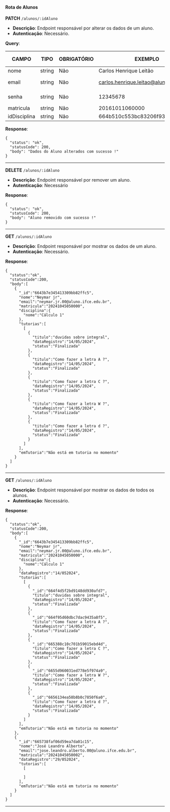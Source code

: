 #### Rota de Alunos

**PATCH** `/alunos/:idAluno`

- **Descrição**: Endpoint responsável por alterar os dados de um aluno.
- **Autenticação**: Necessário.

**Query**:

| CAMPO        | TIPO   | OBRIGATÓRIO   | EXEMPLO                                  | VALORES ACEITOS            |
| ------------ | ------ | ------------- | ---------------------------------------- | -------------------------- |
| nome         | string | Não           | Carlos Henrique Leitão                   |                            |
| email        | string | Não           | carlos.henrique.leitao@aluno.ifce.edu.br | somente @aluno.ifce.edu.br |
| senha        | string | Não           | 12345678                                 | De 8 até - caracteres      |
| matricula    | string | Não           | 20161011060000                           |                            |
| idDisciplina | string | Não           | 664b510c553bc83206f93345                 |                            |

**Response**:

```
{
  "status": "ok",
  "statusCode": 200,
  "body": "Dados do Aluno alterados com sucesso !"
}
```

---

**DELETE** `/alunos/:idAluno`

- **Descrição**: Endpoint responsável por remover um aluno.
- **Autenticação**: Necessário

**Response**:

```
{
  "status": "ok",
  "statusCode": 200,
  "body": "Aluno removido com sucesso !"
}
```

---

**GET** `/alunos/:idAluno`

- **Descrição**: Endpoint responsável por mostrar os dados de um aluno.
- **Autenticação**: Necessário.

**Response**:

```
{
  "status":"ok",
  "statusCode":200,
  "body":[
    {
      "_id":"6643b7e345413309bb82ffc5",
      "nome":"Neymar jr",
      "email":"neymar.jr.00@aluno.ifce.edu.br",
      "matricula":"20241045050000",
      "disciplina":{
        "nome":"Cálculo 1"
      },
      "tutorias":[
        [
          {
            "titulo":"duvidas sobre integral",
            "dataRegistro":"14/05/2024",
            "status":"Finalizada"
          },
          {
            "titulo":"Como fazer a letra A ?",
            "dataRegistro":"14/05/2024",
            "status":"Finalizada"
          },
          {
            "titulo":"Como fazer a letra C ?",
            "dataRegistro":"14/05/2024",
            "status":"Finalizada"
          },
          {
            "titulo":"Como fazer a letra W ?",
            "dataRegistro":"14/05/2024",
            "status":"Finalizada"
          },
          {
            "titulo":"Como fazer a letra d ?",
            "dataRegistro":"14/05/2024",
            "status":"Finalizada"
          }
        ]
      ],
      "emTutoria":"Não está em tutoria no momento"
    }
  ]
}
```

---

**GET** `/alunos/:idAluno`

- **Descrição**: Endpoint responsável por mostrar os dados de todos os alunos.
- **Autenticação**: Necessário.

**Response**:

```
{
  "status":"ok",
  "statusCode":200,
  "body":[
    {
      "_id":"6643b7e345413309bb82ffc5",
      "nome":"Neymar jr",
      "email":"neymar.jr.00@aluno.ifce.edu.br",
      "matricula":"20241045050000",
      "disciplina":{
        "nome":"Cálculo 1"
      },
      "dataRegistro":"14/052024",
      "tutorias":[
        [
          {
            "_id":"664f4d5f2bd9148dd930afd7",
            "titulo":"duvidas sobre integral",
            "dataRegistro":"14/05/2024",
            "status":"Finalizada"
          },
          {
            "_id":"664f95d60dbc7dac9435a8f5",
            "titulo":"Como fazer a letra A ?",
            "dataRegistro":"14/05/2024",
            "status":"Finalizada"
          },
          {
            "_id":"665388c10c701b59015ebd4d",
            "titulo":"Como fazer a letra C ?",
            "dataRegistro":"14/05/2024",
            "status":"Finalizada"
          },
          {
            "_id":"6655d960031ed778e5f974a9",
            "titulo":"Como fazer a letra W ?",
            "dataRegistro":"14/05/2024",
            "status":"Finalizada"
          },
          {
            "_id":"6656134ea58b8b0c7850f6a0",
            "titulo":"Como fazer a letra d ?",
            "dataRegistro":"14/05/2024",
            "status":"Finalizada"
          }
        ]
      ],
      "emTutoria":"Não está em tutoria no momento"
    },
    {
      "_id":"665738faf06d59ea7da01c15",
      "nome":"José Leandro Alberto",
      "email":"jose.leandro.alberto.00@aluno.ifce.edu.br",
      "matricula":"20241045050002",
      "dataRegistro":"29/052024",
      "tutorias":[
        [

        ]
      ],
      "emTutoria":"Não está em tutoria no momento"
    }
  ]
}
```

---
